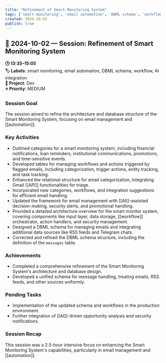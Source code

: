 ```yaml
---
title: "Refinement of Smart Monitoring System"
tags: ['smart monitoring', 'email automation', 'DBML schema', 'workflow', 'AI integration']
created: 2024-10-02
publish: true
---
```


## 📅 2024-10-02 — Session: Refinement of Smart Monitoring System

**🕒 13:35–15:05**  
**🏷️ Labels**: smart monitoring, email automation, DBML schema, workflow, AI integration  
**📂 Project**: Dev  
**⭐ Priority**: MEDIUM  


### Session Goal
The session aimed to refine the architecture and database structure of the Smart Monitoring System, focusing on email management and [[automation]].

### Key Activities
- Outlined categories for a smart monitoring system, including financial notifications, loan reminders, institutional communications, promotions, and time-sensitive events.
- Developed tables for managing workflows and actions triggered by flagged emails, including categorization, trigger actions, entity tracking, and task tracking.
- Enhanced the relational structure for email categorization, integrating Gmail [[API]] functionalities for triage.
- Incorporated new categories, workflows, and integration suggestions for efficient email handling.
- Updated the framework for email management with [[AI]]-assisted decision-making, security alerts, and promotional handling.
- Provided a detailed architecture overview for the smart monitor system, covering components like input layer, data storage, [[workflow]] orchestrator, action handlers, and security management.
- Designed a DBML schema for managing emails and integrating additional data sources like RSS feeds and Telegram chats.
- Corrected and refined the DBML schema structure, including the definition of the `messages` table.

### Achievements
- Completed a comprehensive refinement of the Smart Monitoring System's architecture and database design.
- Developed a unified schema for message handling, treating emails, RSS feeds, and other sources uniformly.

### Pending Tasks
- Implementation of the updated schema and workflows in the production environment.
- Further integration of [[AI]]-driven opportunity analysis and security notifications.

### Session Recap
This session was a 2.5-hour intensive focus on enhancing the Smart Monitoring System's capabilities, particularly in email management and [[automation]].

